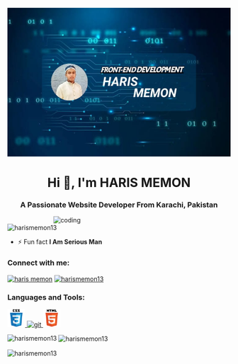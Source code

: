 ![logo](https://github.com/harismemon13/harismemon13/blob/main/WhatsApp%20Image%202025-05-13%20at%201.26.49%20AM.jpeg)
<h1 align="center">Hi 👋, I'm HARIS MEMON</h1>
<h3 align="center">A Passionate Website Developer From Karachi, Pakistan</h3>

<img align="right" alt="coding" width="400" src="https://user-images.githubusercontent.com/55389276/140866485-8fb1c876-9a8f-4d6a-98dc-08c4981eaf70.gif" >

<p align="left"> <img src="https://komarev.com/ghpvc/?username=harismemon13&label=Profile%20views&color=0e75b6&style=flat" alt="harismemon13" /> </p>

- ⚡ Fun fact **I Am Serious Man**

<h3 align="left">Connect with me:</h3>
<p align="left">
<a href="https://linkedin.com/in/haris memon" target="blank"><img align="center" src="https://raw.githubusercontent.com/rahuldkjain/github-profile-readme-generator/master/src/images/icons/Social/linked-in-alt.svg" alt="haris memon" height="30" width="40" /></a>
<a href="https://instagram.com/harismemon13" target="blank"><img align="center" src="https://raw.githubusercontent.com/rahuldkjain/github-profile-readme-generator/master/src/images/icons/Social/instagram.svg" alt="harismemon13" height="30" width="40" /></a>
</p>

<h3 align="left">Languages and Tools:</h3>
<p align="left"> <a href="https://www.w3schools.com/css/" target="_blank" rel="noreferrer"> <img src="https://raw.githubusercontent.com/devicons/devicon/master/icons/css3/css3-original-wordmark.svg" alt="css3" width="40" height="40"/> </a> <a href="https://git-scm.com/" target="_blank" rel="noreferrer"> <img src="https://www.vectorlogo.zone/logos/git-scm/git-scm-icon.svg" alt="git" width="40" height="40"/> </a> <a href="https://www.w3.org/html/" target="_blank" rel="noreferrer"> <img src="https://raw.githubusercontent.com/devicons/devicon/master/icons/html5/html5-original-wordmark.svg" alt="html5" width="40" height="40"/> </a> </p>

<p><img align="left" src="https://github-readme-stats.vercel.app/api/top-langs?username=harismemon13&show_icons=true&locale=en&layout=compact" alt="harismemon13" /></p>

<p>&nbsp;<img align="center" src="https://github-readme-stats.vercel.app/api?username=harismemon13&show_icons=true&locale=en" alt="harismemon13" /></p>

<p><img align="center" src="https://github-readme-streak-stats.herokuapp.com/?user=harismemon13&" alt="harismemon13" /></p>
